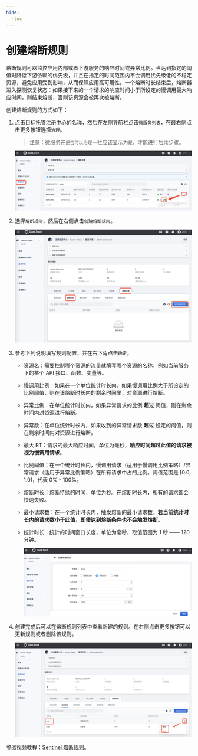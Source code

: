 ```yaml
---
hide:
  -toc
---
```


# 创建熔断规则

熔断规则可以监控应用内部或者下游服务的响应时间或异常比例。当达到指定的阈值时降低下游依赖的优先级，并且在指定的时间范围内不会调用优先级低的不稳定资源，避免应用受到影响，从而保障应用高可用性。一个熔断时长结束后，熔断器进入探测恢复状态：如果接下来的一个请求的响应时间小于所设定的慢调用最大响应时间，则结束熔断，否则该资源会被再次被熔断。

创建熔断规则的方式如下：

1. 点击目标托管注册中心的名称，然后在左侧导航栏点击`微服务列表`，在最右侧点击更多按钮选择`治理`。

    > 注意：微服务在`是否可以治理`一栏应该显示为`是`，才能进行后续步骤。

    ![微服务列表](../../../images/gov00.png)

2. 选择`熔断规则`，然后在右侧点击`创建熔断规则`。

    ![微服务列表](../../../images/gov04.png)

3. 参考下列说明填写规则配置，并在右下角点击`确定`。

    - 资源名：需要控制哪个资源的流量就填写哪个资源的名称，例如当前服务下的某个 API 接口、函数、变量等。
    - 慢调用比例：如果在一个单位统计时长内，如果慢调用比例大于所设定的比例阈值，则在该熔断时长内的剩余时间里，对资源进行熔断。
    - 异常比例：在单位统计时长内，如果异常请求的比例 **超过** 阈值，则在剩余时间内对资源进行熔断。
    - 异常数：在单位统计时长内，如果收到的异常请求数 **超过** 设定的阈值，则在剩余时间内对资源进行熔断。
    - 最大 RT：请求的最大响应时间，单位为毫秒，**响应时间超过此值的请求被视为慢调用请求**。
    - 比例阈值：在一个统计时长内，慢调用请求（适用于慢调用比例策略）/异常请求（适用于异常比例策略）在所有请求中占的比例。阈值范围是 [0.0, 1.0]，代表 0% - 100%。
    - 熔断时长：熔断持续的时间，单位为秒。在熔断时长内，所有的请求都会快速失败。
    - 最小请求数：在一个统计时长内，触发熔断的最小请求数。**若当前统计时长内的请求数小于此值，即使达到熔断条件也不会触发熔断**。
    - 统计时长：统计的时间窗口长度，单位为毫秒，取值范围为 1 秒 —— 120 分钟。

      ![微服务列表](../../../images/gov06.png)

4. 创建完成后可以在熔断规则列表中查看新建的规则。在右侧点击更多按钮可以更新规则或者删除该规则。

    ![流控规则列表](../../../images/gov07.png)

参阅视频教程：[Sentinel 熔断规则](../../../../videos/skoala.md#sentinel_1)。
